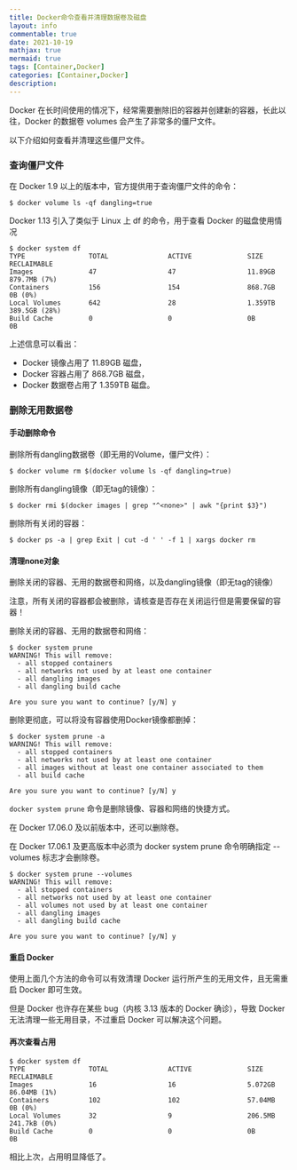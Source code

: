 ```yaml
---
title: Docker命令查看并清理数据卷及磁盘
layout: info
commentable: true
date: 2021-10-19
mathjax: true
mermaid: true
tags: [Container,Docker]
categories: [Container,Docker]
description: 
---
```


Docker 在长时间使用的情况下，经常需要删除旧的容器并创建新的容器，长此以往，Docker 的数据卷 volumes 会产生了非常多的僵尸文件。

以下介绍如何查看并清理这些僵尸文件。

<!--more-->

### 查询僵尸文件

在 Docker 1.9 以上的版本中，官方提供用于查询僵尸文件的命令：

```
$ docker volume ls -qf dangling=true
```

Docker 1.13 引入了类似于 Linux 上 df 的命令，用于查看 Docker 的磁盘使用情况

```
$ docker system df
TYPE                TOTAL               ACTIVE              SIZE                RECLAIMABLE
Images              47                  47                  11.89GB             879.7MB (7%)
Containers          156                 154                 868.7GB             0B (0%)
Local Volumes       642                 28                  1.359TB             389.5GB (28%)
Build Cache         0                   0                   0B                  0B
```

上述信息可以看出：

- Docker 镜像占用了 11.89GB 磁盘，
- Docker 容器占用了 868.7GB 磁盘，
- Docker 数据卷占用了 1.359TB 磁盘。

### 删除无用数据卷 

#### 手动删除命令

删除所有dangling数据卷（即无用的Volume，僵尸文件）：

```
$ docker volume rm $(docker volume ls -qf dangling=true)
```

删除所有dangling镜像（即无tag的镜像）：

```
$ docker rmi $(docker images | grep "^<none>" | awk "{print $3}")
```

删除所有关闭的容器：

```
$ docker ps -a | grep Exit | cut -d ' ' -f 1 | xargs docker rm
```

#### 清理none对象

删除关闭的容器、无用的数据卷和网络，以及dangling镜像（即无tag的镜像）

注意，所有关闭的容器都会被删除，请核查是否存在关闭运行但是需要保留的容器！

删除关闭的容器、无用的数据卷和网络：

```
$ docker system prune
WARNING! This will remove:
  - all stopped containers
  - all networks not used by at least one container
  - all dangling images
  - all dangling build cache

Are you sure you want to continue? [y/N] y
```

删除更彻底，可以将没有容器使用Docker镜像都删掉：

```
$ docker system prune -a
WARNING! This will remove:
  - all stopped containers
  - all networks not used by at least one container
  - all images without at least one container associated to them
  - all build cache

Are you sure you want to continue? [y/N] y
```

`docker system prune` 命令是删除镜像、容器和网络的快捷方式。

在 Docker 17.06.0 及以前版本中，还可以删除卷。

在 Docker 17.06.1 及更高版本中必须为 docker system prune 命令明确指定 --volumes 标志才会删除卷。

```
$ docker system prune --volumes
WARNING! This will remove:
  - all stopped containers
  - all networks not used by at least one container
  - all volumes not used by at least one container
  - all dangling images
  - all dangling build cache

Are you sure you want to continue? [y/N] y
```

#### 重启 Docker

使用上面几个方法的命令可以有效清理 Docker 运行所产生的无用文件，且无需重启 Docker 即可生效。

但是 Docker 也许存在某些 bug（内核 3.13 版本的 Docker 确诊），导致 Docker 无法清理一些无用目录，不过重启 Docker 可以解决这个问题。

#### 再次查看占用

```
$ docker system df
TYPE                TOTAL               ACTIVE              SIZE                RECLAIMABLE
Images              16                  16                  5.072GB             86.04MB (1%)
Containers          102                 102                 57.04MB             0B (0%)
Local Volumes       32                  9                   206.5MB             241.7kB (0%)
Build Cache         0                   0                   0B                  0B
```

相比上次，占用明显降低了。
